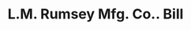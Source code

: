 ---
doi: 10.7916/D8P570HB
date_other: '1900'
date_other_textual: 1900-1909
form: printed ephemera
genre:
- Invoices
name:
- L.M. Rumsey Mfg. Co.
object_in_context_url: https://biggert.cul.columbia.edu/items/view/ave_biggert_00714
subject_hierarchical_geographic:
- St. Louis, Missouri, United States
subject_name:
- L.M. Rumsey Mfg. Co.
title: L.M. Rumsey Mfg. Co.. Bill
sort_title: L.M. Rumsey Mfg. Co.. Bill
call_number: ave_biggert_00714
coordinates:
- 38.62722222222222,-90.19777777777779
pid: ave_biggert_00714
identifiers: ave_biggert_00714
thumbnail: https://derivativo-2.library.columbia.edu/iiif/2/ldpd:345634/full/!256,256/0/native.jpg
permalink: "/items/ave_biggert_00714/"
layout: iiif-image-page
---